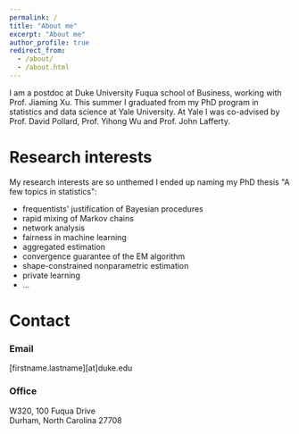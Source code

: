 ```yaml
---
permalink: /
title: "About me"
excerpt: "About me"
author_profile: true
redirect_from: 
  - /about/
  - /about.html
---
```


I am a postdoc at Duke University Fuqua school of Business, working with Prof. Jiaming Xu. This summer I graduated from my PhD program in statistics and data science at Yale University. At Yale I was co-advised by Prof. David Pollard, Prof. Yihong Wu and Prof. John Lafferty.

Research interests
======
My research interests are so unthemed I ended up naming my PhD thesis "A few topics in statistics":
* frequentists' justification of Bayesian procedures
* rapid mixing of Markov chains
* network analysis
* fairness in machine learning
* aggregated estimation
* convergence guarantee of the EM algorithm
* shape-constrained nonparametric estimation
* private learning
* ...

Contact
======
### Email
[firstname.lastname][at]duke.edu

### Office
W320, 100 Fuqua Drive  
Durham, North Carolina 27708
